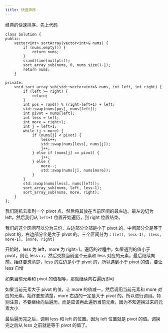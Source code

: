 ```yaml
---
title: 快速排序
---
```


经典的快速排序，先上代码

```
class Solution {
public:
    vector<int> sortArray(vector<int>& nums) {
        if (nums.empty()) {
            return nums;
        }
        srand(time(nullptr));
        sort_array_sub(nums, 0, nums.size()-1);
        return nums;
    }

private:
    void sort_array_sub(std::vector<int>& nums, int left, int right) {
        if (left >= right) {
            return;
        }
        int pos = rand() % (right-left+1) + left;
        std::swap(nums[pos], nums[left]);
        int pivot = nums[left];
        int less = left;
        int more = right+1;
        int j = left+1;
        while (j < more) {
            if (nums[j] < pivot) {
                less++;
                std::swap(nums[less], nums[j]);
                j++;
            } else if (nums[j] == pivot) {
                j++;
            } else {
                more--;
                std::swap(nums[j], nums[more]);
            }
        }
        std::swap(nums[less], nums[left]);
        sort_array_sub(nums, left, less-1);
        sort_array_sub(nums, more, right);
    }
};
```

我们随机去拿到一个 pivot 点，然后将其放在当前区间的最左边。最左边记为 left，然后我们从 `left+1` 位置开始遍历，到 right 位置结束。

我们的这个区间可以分为三份，左边部分全部是小于 pivot 的，中间部分全是等于 pivot 的，右边部分全是大于 pivot 的。三个区间分为：`[left, less-1], [less, more-1], [more, right]`

开始时，less 为 left，more 为 right+1。遍历的过程中，如果遇到的值小于 pivot，则让 less++，然后交换当前这个元素和 less 对应的元素，最后继续向前。始终要想清楚，less 的左边是小于 pivot 的，所以遇到小于 pivot 的值，要让 less 自增

如果当前元素和 pivot 的值相等，那就继续向右遍历即可

如果当前元素大于 pivot 的值，让 more 的值减一，然后调用当前元素和 more 对应的元素。始终要想清楚，more 右边的一定是大于 pivot 的。所以进行调用。特别注意，不要继续向后遍历，而是应该再此遍历当前元素，因为不知道换过来的元素大小

最后遍历完之后，调用 less 和 left 的位置。因为 left 位置就是 pivot 的值。调换完之后从 less 之前就是等于 pivot 的值了。